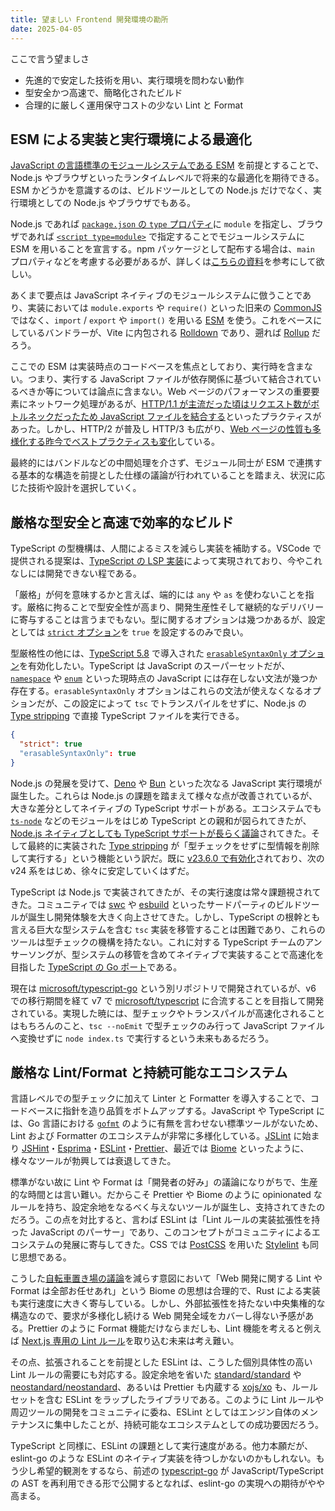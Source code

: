 ```yaml
---
title: 望ましい Frontend 開発環境の勘所
date: 2025-04-05
---
```


ここで言う望ましさ

- 先進的で安定した技術を用い、実行環境を問わない動作
- 型安全かつ高速で、簡略化されたビルド
- 合理的に厳しく運用保守コストの少ない Lint と Format

## ESM による実装と実行環境による最適化

[JavaScript の言語標準のモジュールシステムである ESM](https://developer.mozilla.org/ja/docs/Web/JavaScript/Guide/Modules) を前提とすることで、Node.js やブラウザといったランタイムレベルで将来的な最適化を期待できる。ESM かどうかを意識するのは、ビルドツールとしての Node.js だけでなく、実行環境としての Node.js やブラウザでもある。

Node.js であれば [`package.json` の `type` プロパティ](https://nodejs.org/api/packages.html#type)に `module` を指定し、ブラウザであれば [`<script type=module>`](https://html.spec.whatwg.org/multipage/scripting.html#dom-script-type) で指定することでモジュールシステムに ESM を用いることを宣言する。npm パッケージとして配布する場合は、`main` プロパティなどを考慮する必要があるが、詳しくは[こちらの資料](https://gist.github.com/sindresorhus/a39789f98801d908bbc7ff3ecc99d99c)を参考にして欲しい。

あくまで要点は JavaScript ネイティブのモジュールシステムに倣うことであり、実装においては `module.exports` や `require()` といった旧来の [CommonJS](https://nodejs.org/api/modules.html) ではなく、`import` / `export` や `import()` を用いる [ESM](https://nodejs.org/api/esm.html) を使う。これをベースにしているバンドラーが、Vite に内包される [Rolldown](https://rolldown.rs/) であり、遡れば [Rollup](https://rollupjs.org/) だろう。

ここでの ESM は実装時点のコードベースを焦点としており、実行時を含まない。つまり、実行する JavaScript ファイルが依存関係に基づいて結合されているべきか等については論点に含まない。Web ページのパフォーマンスの重要要素にネットワーク処理があるが、[HTTP/1.1 が主流だった頃はリクエスト数がボトルネックだったため JavaScript ファイルを結合する](https://www.stevesouders.com/blog/2012/02/10/the-performance-golden-rule/)といったプラクティスがあった。しかし、HTTP/2 が普及し HTTP/3 も広がり、[Web ページの性質も多様化する昨今でベストプラクティスも変化](https://gihyo.jp/admin/serial/01/http3/0001)している。

最終的にはバンドルなどの中間処理を介さず、モジュール同士が ESM で連携する基本的な構造を前提とした仕様の議論が行われていることを踏まえ、状況に応じた技術や設計を選択していく。

## 厳格な型安全と高速で効率的なビルド

TypeScript の型機構は、人間によるミスを減らし実装を補助する。VSCode で提供される提案は、[TypeScript の LSP 実装](https://github.com/typescript-language-server/typescript-language-server)によって実現されており、今やこれなしには開発できない程である。

「厳格」が何を意味するかと言えば、端的には `any` や `as` を使わないことを指す。厳格に拘ることで型安全性が高まり、開発生産性そして継続的なデリバリーに寄与することは言うまでもない。型に関するオプションは幾つかあるが、設定としては [`strict` オプション](https://www.typescriptlang.org/tsconfig/#strict)を `true` を設定するのみで良い。

型厳格性の他には、[TypeScript 5.8](https://devblogs.microsoft.com/typescript/announcing-typescript-5-8/) で導入された [`erasableSyntaxOnly` オプション](https://www.typescriptlang.org/tsconfig/#erasableSyntaxOnly)を有効化したい。TypeScript は JavaScript のスーパーセットだが、[`namespace`](https://www.typescriptlang.org/docs/handbook/namespaces.html) や [`enum`](https://www.typescriptlang.org/docs/handbook/enums.html) といった現時点の JavaScript には存在しない文法が幾つか存在する。`erasableSyntaxOnly` オプションはこれらの文法が使えなくなるオプションだが、この設定によって `tsc` でトランスパイルをせずに、Node.js の [Type stripping](https://nodejs.org/api/typescript.html#type-stripping) で直接 TypeScript ファイルを実行できる。

```json:tsconfig.json
{
  "strict": true
  "erasableSyntaxOnly": true
}
```

Node.js の発展を受けて、[Deno](https://deno.com/) や [Bun](https://bun.sh/) といった次なる JavaScript 実行環境が誕生した。これらは Node.js の課題を踏まえて様々な点が改善されているが、大きな差分としてネイティブの TypeScript サポートがある。エコシステムでも [`ts-node`](https://github.com/TypeStrong/ts-node) などのモジュールをはじめ TypeScript との親和が図られてきたが、[Node.js ネイティブとしても TypeScript サポートが長らく議論](https://gist.github.com/azu/ac5dafbf211ef8b5ecf386930ac75250)されてきた。そして最終的に実装された [Type stripping](https://github.com/nodejs/node/pull/53725) が「型チェックをせずに型情報を削除して実行する」という機能という訳だ。既に [v23.6.0 で有効化](https://nodejs.org/en/blog/release/v23.6.0)されており、次の v24 系をはじめ、徐々に安定していくはずだ。

TypeScript は Node.js で実装されてきたが、その実行速度は常々課題視されてきた。コミュニティでは [swc](https://swc.rs/) や [esbuild](https://esbuild.github.io/) といったサードパーティのビルドツールが誕生し開発体験を大きく向上させてきた。しかし、TypeScript の根幹とも言える巨大な型システムを含む `tsc` 実装を移管することは困難であり、これらのツールは型チェックの機構を持たない。これに対する TypeScript チームのアンサーソングが、型システムの移管を含めてネイティブで実装することで高速化を目指した [TypeScript の Go ポート](https://devblogs.microsoft.com/typescript/typescript-native-port/)である。

現在は [microsoft/typescript-go](https://github.com/microsoft/typescript-go) という別リポジトリで開発されているが、v6 での移行期間を経て v7 で [microsoft/typescript](https://github.com/microsoft/typescript) に合流することを目指して開発されている。実現した暁には、型チェックやトランスパイルが高速化されることはもちろんのこと、`tsc --noEmit` で型チェックのみ行って JavaScript ファイルへ変換せずに `node index.ts` で実行するという未来もあるだろう。

## 厳格な Lint/Format と持続可能なエコシステム

言語レベルでの型チェックに加えて Linter と Formatter を導入することで、コードベースに指針を造り品質をボトムアップする。JavaScript や TypeScript には、Go 言語における [`gofmt`](https://pkg.go.dev/cmd/gofmt) のように有無を言わせない標準ツールがないため、Lint および Formatter のエコシステムが非常に多様化している。[JSLint](https://www.jslint.com/) に始まり [JSHint](https://jshint.com/)・[Esprima](https://esprima.org/)・[ESLint](https://eslint.org/)・[Prettier](https://prettier.io/)、最近では [Biome](https://biomejs.dev/ja/) といったように、様々なツールが勃興しては衰退してきた。

標準がない故に Lint や Format は「開発者の好み」の議論になりがちで、生産的な時間とは言い難い。だからこそ Prettier や Biome のように opinionated なルールを持ち、設定余地をなるべく与えないツールが誕生し、支持されてきたのだろう。この点を対比すると、言わば ESLint は「Lint ルールの実装拡張性を持った JavaScript のパーサー」であり、このコンセプトがコミュニティによるエコシステムの発展に寄与してきた。CSS では [PostCSS](https://postcss.org/) を用いた [Stylelint](https://stylelint.io/) も同じ思想である。

こうした[自転車置き場の議論](https://ja.wikipedia.org/wiki/%E3%83%91%E3%83%BC%E3%82%AD%E3%83%B3%E3%82%BD%E3%83%B3%E3%81%AE%E5%87%A1%E4%BF%97%E6%B3%95%E5%89%87)を減らす意図において「Web 開発に関する Lint や Format は全部お任せあれ」という Biome の思想は合理的で、Rust による実装も実行速度に大きく寄与している。しかし、外部拡張性を持たない中央集権的な構造なので、要求が多様化し続ける Web 開発全域をカバーし得ない予感がある。Prettier のように Format 機能だけならまだしも、Lint 機能を考えると例えば [Next.js 専用の Lint ルール](https://nextjs.org/docs/app/api-reference/config/eslint)を取り込む未来は考え難い。

その点、拡張されることを前提とした ESLint は、こうした個別具体性の高い Lint ルールの需要にも対応する。設定余地を省いた [standard/standard](https://github.com/standard/standard) や [neostandard/neostandard](https://github.com/neostandard/neostandard)、あるいは Prettier も内蔵する [xojs/xo](https://github.com/xojs/xo) も、ルールセットを含む ESLint をラップしたライブラリである。このように Lint ルールや周辺ツールの開発をコミュニティに委ね、ESLint としてはエンジン自体のメンテナンスに集中したことが、持続可能なエコシステムとしての成功要因だろう。

TypeScript と同様に、ESLint の課題として実行速度がある。他力本願だが、eslint-go のような ESLint のネイティブ実装を待つしかないのかもしれない。もう少し希望的観測をするなら、前述の [typescript-go](https://github.com/microsoft/typescript-go) が JavaScript/TypeScript の AST を再利用できる形で公開するとなれば、eslint-go の実現への期待がやや高まる。
